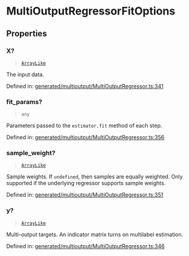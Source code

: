 # MultiOutputRegressorFitOptions

## Properties

### X?

> [`ArrayLike`](../types/ArrayLike.md)

The input data.

Defined in:  [generated/multioutput/MultiOutputRegressor.ts:341](https://github.com/transitive-bullshit/scikit-learn-ts/blob/92ab806/packages/sklearn/src/generated/multioutput/MultiOutputRegressor.ts#L341)

### fit\_params?

> `any`

Parameters passed to the `estimator.fit` method of each step.

Defined in:  [generated/multioutput/MultiOutputRegressor.ts:356](https://github.com/transitive-bullshit/scikit-learn-ts/blob/92ab806/packages/sklearn/src/generated/multioutput/MultiOutputRegressor.ts#L356)

### sample\_weight?

> [`ArrayLike`](../types/ArrayLike.md)

Sample weights. If `undefined`, then samples are equally weighted. Only supported if the underlying regressor supports sample weights.

Defined in:  [generated/multioutput/MultiOutputRegressor.ts:351](https://github.com/transitive-bullshit/scikit-learn-ts/blob/92ab806/packages/sklearn/src/generated/multioutput/MultiOutputRegressor.ts#L351)

### y?

> [`ArrayLike`](../types/ArrayLike.md)

Multi-output targets. An indicator matrix turns on multilabel estimation.

Defined in:  [generated/multioutput/MultiOutputRegressor.ts:346](https://github.com/transitive-bullshit/scikit-learn-ts/blob/92ab806/packages/sklearn/src/generated/multioutput/MultiOutputRegressor.ts#L346)
